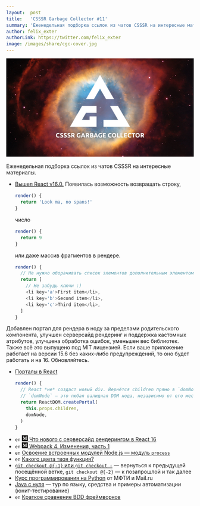 ```yaml
---
layout:  post
title:   'CSSSR Garbage Collector #11'
summary: 'Еженедельная подборка ссылок из чатов CSSSR на интересные материалы'
author: felix_exter
authorLink: https://twitter.com/felix_exter
image: /images/share/cgc-cover.jpg
---
```


[github]: /images/icons/github.png
[medium]: /images/icons/medium.png
[yt]: /images/icons/youtube.png

![CSSSR Garbage Collector](/images/share/cgc-cover.jpg)

Еженедельная подборка ссылок из чатов CSSSR на интересные материалы.

- [Вышел React v16.0.](https://facebook.github.io/react/blog/2017/09/26/react-v16.0.html) Появилась возможность возвращать строку,
  ```js
  render() {
    return 'Look ma, no spans!'
  }
  ```
  число
  ```js
  render() {
    return 9
  }
  ```
  или даже массив фрагментов в рендере.
  ```js
  render() {
    // Не нужно оборачивать список элементов дополнительным элементом!
    return [
      // Не забудь ключи :)
      <li key='a'>First item</li>,
      <li key='b'>Second item</li>,
      <li key='c'>Third item</li>,
    ]
  }
  ```



Добавлен портал для рендера в ноду за пределами родительского компонента, улучшен серверсайд рендеринг и поддержка кастомных атрибутов, улучшена обработка ошибок, уменьшен вес библиотек. Также всё это выпущено под MIT лицензией. Если ваше приложение работает на версии 15.6 без каких-либо предупреждений, то оно будет работать и на 16. Обновляйтесь.

- [Порталы в React](https://facebook.github.io/react/docs/portals.html)
  ```js
  render() {
    // React *не* создаст новый div. Вернётся children прямо в `domNode`.
    // `domNode` — это любая валидная DOM нода, независимо от его местоположения в DOM.
    return ReactDOM.createPortal(
      this.props.children,
      domNode,
    )
  }
  ```
- `en` [![medium] Что нового с серверсайд рендерингом в React 16](https://medium.com/@aickin/whats-new-with-server-side-rendering-in-react-16-9b0d78585d67)
- `en` [![medium] Webpack 4. Изменения, часть 1](https://medium.com/webpack/webpack-4-changes-part-1-week-24-25-fd4d77674e55)
- `en` [Освоение встроенных модулей Node.js — модуль `process`](https://blog.risingstack.com/mastering-the-node-js-core-modules-the-process-module/)
- `en` [Какого цвета твоя функция?](http://journal.stuffwithstuff.com/2015/02/01/what-color-is-your-function/)
- [`git checkout @{-1}` или `git checkout -`](https://git-scm.com/docs/git-checkout#git-checkout-ltbranchgt) — вернуться к предыдущей посещённой ветке, `git checkout @{-2}` — к позапрошлой и так далее
- [Курс программирования на Python](https://www.coursera.org/learn/programming-in-python) от МФТИ и Mail.ru
- [Java с нуля](https://comaqa.gitbooks.io/java-automation/content/) — тур по языку, средства и примеры автоматизации (юнит-тестирование)
- `en` [Краткое сравнение BDD фреймворков](https://dzone.com/articles/brief-comparison-bdd)
